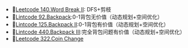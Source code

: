 - :chicken:[Leetcode 140.Word Break II](https://github.com/seawood/Leetcode-JianzhiOffer/blob/master/Leetcode/Prepare-Google/140.Word%20Break%20II.cpp): DFS+剪枝
- :handbag:[Lintcode 92.Backpack](https://github.com/seawood/Leetcode-JianzhiOffer/blob/master/Leetcode/Prepare-Google/Lintcode%2092.Backpack.cpp):0-1背包无价值（动态规划+空间优化）
- :handbag:[Lintcode 125.Backpack II](https://github.com/seawood/Leetcode-JianzhiOffer/blob/master/Leetcode/Prepare-Google/Lintcode%20125.Backpack%20II.cpp):0-1背包有价值（动态规划+空间优化）
- :handbag:[Lintcode 440.Backpack III]():完全背包问题有价值（动态规划+空间优化）
- :handbag:[Leetcode 322.Coin Change]()